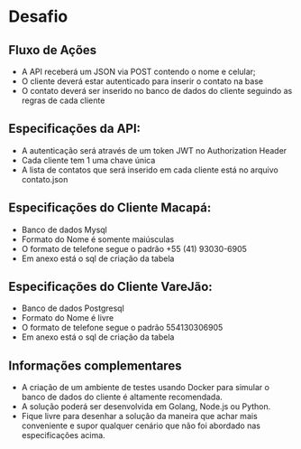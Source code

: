 # Desafio

## Fluxo de Ações
- A API receberá um JSON via POST contendo o nome e celular;
- O cliente deverá estar autenticado para inserir o contato na base
- O contato deverá ser inserido no banco de dados do cliente seguindo as regras de cada cliente

## Especificações da API:
- A autenticação será através de um token JWT no Authorization Header
- Cada cliente tem 1 uma chave única
- A lista de contatos que será inserido em cada cliente está no arquivo contato.json

## Especificações do Cliente Macapá:
- Banco de dados Mysql
- Formato do Nome é somente maiúsculas
- O formato de telefone segue o padrão +55 (41) 93030-6905
- Em anexo está o sql de criação da tabela

## Especificações do Cliente VareJão:
- Banco de dados Postgresql
- Formato do Nome é livre
- O formato de telefone segue o padrão 554130306905
- Em anexo está o sql de criação da tabela

## Informações complementares
- A criação de um ambiente de testes usando Docker para simular o banco de dados do cliente é altamente recomendada.
- A solução poderá ser desenvolvida em Golang, Node.js ou Python. 
- Fique livre para desenhar a solução da maneira que achar mais conveniente e supor qualquer cenário que não foi abordado nas especificações acima.
